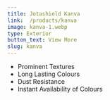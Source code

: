 ```yaml
---
title: Jotashield Kanva
link:  /products/kanva
image: kanva-1.webp
type: Exterior
button_text: View More 
slug: kanva
---
```

- Prominent Textures
- Long Lasting Colours
- Dust Resistance
- Instant Availability of Colours